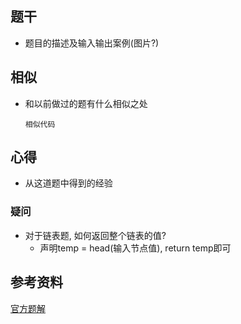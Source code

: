 ## 题干

* 题目的描述及输入输出案例(图片?)



## 相似

* 和以前做过的题有什么相似之处

  ```
  相似代码
  ```

  

## 心得

* 从这道题中得到的经验



### 疑问

* 对于链表题, 如何返回整个链表的值?
  * 声明temp = head(输入节点值), return temp即可





## 参考资料

[官方题解](https://leetcode-cn.com/problems/remove-duplicates-from-sorted-list/solution/shan-chu-pai-xu-lian-biao-zhong-de-zhong-49v5/)